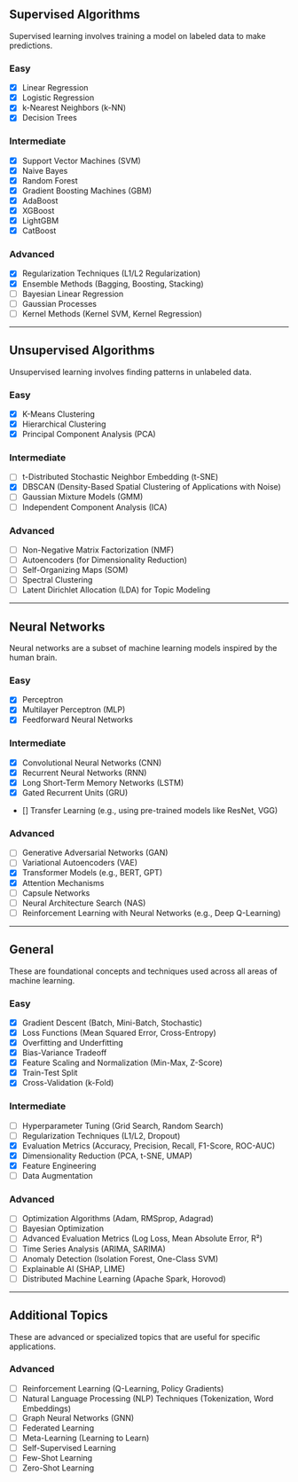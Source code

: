 ## Supervised Algorithms
Supervised learning involves training a model on labeled data to make predictions.

### Easy
- [x] Linear Regression
- [x] Logistic Regression
- [x] k-Nearest Neighbors (k-NN)
- [x] Decision Trees

### Intermediate
- [x] Support Vector Machines (SVM)
- [x] Naive Bayes
- [x] Random Forest
- [x] Gradient Boosting Machines (GBM)
- [x] AdaBoost
- [x] XGBoost
- [x] LightGBM
- [x] CatBoost

### Advanced
- [x] Regularization Techniques (L1/L2 Regularization)
- [x] Ensemble Methods (Bagging, Boosting, Stacking)
- [ ] Bayesian Linear Regression
- [ ] Gaussian Processes
- [ ] Kernel Methods (Kernel SVM, Kernel Regression)

---

## Unsupervised Algorithms
Unsupervised learning involves finding patterns in unlabeled data.

### Easy
- [x] K-Means Clustering
- [x] Hierarchical Clustering
- [x] Principal Component Analysis (PCA)

### Intermediate
- [ ] t-Distributed Stochastic Neighbor Embedding (t-SNE)
- [x] DBSCAN (Density-Based Spatial Clustering of Applications with Noise)
- [ ] Gaussian Mixture Models (GMM)
- [ ] Independent Component Analysis (ICA)

### Advanced
- [ ] Non-Negative Matrix Factorization (NMF)
- [ ] Autoencoders (for Dimensionality Reduction)
- [ ] Self-Organizing Maps (SOM)
- [ ] Spectral Clustering
- [ ] Latent Dirichlet Allocation (LDA) for Topic Modeling

---

## Neural Networks
Neural networks are a subset of machine learning models inspired by the human brain.

### Easy
- [x] Perceptron
- [x] Multilayer Perceptron (MLP)
- [x] Feedforward Neural Networks

### Intermediate
- [x] Convolutional Neural Networks (CNN)
- [x] Recurrent Neural Networks (RNN)
- [x] Long Short-Term Memory Networks (LSTM)
- [x] Gated Recurrent Units (GRU)
- [] Transfer Learning (e.g., using pre-trained models like ResNet, VGG)

### Advanced
- [ ] Generative Adversarial Networks (GAN)
- [ ] Variational Autoencoders (VAE)
- [x] Transformer Models (e.g., BERT, GPT)
- [x] Attention Mechanisms
- [ ] Capsule Networks
- [ ] Neural Architecture Search (NAS)
- [ ] Reinforcement Learning with Neural Networks (e.g., Deep Q-Learning)

---

## General
These are foundational concepts and techniques used across all areas of machine learning.

### Easy
- [x] Gradient Descent (Batch, Mini-Batch, Stochastic)
- [x] Loss Functions (Mean Squared Error, Cross-Entropy)
- [x] Overfitting and Underfitting
- [x] Bias-Variance Tradeoff
- [x] Feature Scaling and Normalization (Min-Max, Z-Score)
- [x] Train-Test Split
- [x] Cross-Validation (k-Fold)

### Intermediate
- [ ] Hyperparameter Tuning (Grid Search, Random Search)
- [ ] Regularization Techniques (L1/L2, Dropout)
- [x] Evaluation Metrics (Accuracy, Precision, Recall, F1-Score, ROC-AUC)
- [x] Dimensionality Reduction (PCA, t-SNE, UMAP)
- [x] Feature Engineering
- [ ] Data Augmentation

### Advanced
- [ ] Optimization Algorithms (Adam, RMSprop, Adagrad)
- [ ] Bayesian Optimization
- [ ] Advanced Evaluation Metrics (Log Loss, Mean Absolute Error, R²)
- [ ] Time Series Analysis (ARIMA, SARIMA)
- [ ] Anomaly Detection (Isolation Forest, One-Class SVM)
- [ ] Explainable AI (SHAP, LIME)
- [ ] Distributed Machine Learning (Apache Spark, Horovod)

---

## Additional Topics
These are advanced or specialized topics that are useful for specific applications.

### Advanced
- [ ] Reinforcement Learning (Q-Learning, Policy Gradients)
- [ ] Natural Language Processing (NLP) Techniques (Tokenization, Word Embeddings)
- [ ] Graph Neural Networks (GNN)
- [ ] Federated Learning
- [ ] Meta-Learning (Learning to Learn)
- [ ] Self-Supervised Learning
- [ ] Few-Shot Learning
- [ ] Zero-Shot Learning